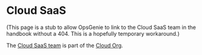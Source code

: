 # Cloud SaaS

(This page is a stub to allow OpsGenie to link to the Cloud SaaS team in the handbook without a 404. This is a hopefully temporary workaround.)

The [Cloud SaaS team](../cloud/saas/index.md) is part of the [Cloud Org](../cloud/index.md).
